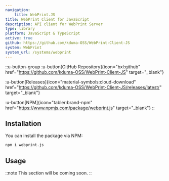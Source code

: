 ```yaml
---
navigation:
    title: WebPrint.JS
title: WebPrint Client for JavaScript
description: API client for WebPrint Server
type: library
platform: JavaScript & TypeScript
active: true
github: https://github.com/kduma-OSS/WebPrint-Client-JS
system: WebPrint
system_url: /systems/webprint
---
```


::u-button-group
:u-button[GitHub Repository]{icon="bxl:github" href="https://github.com/kduma-OSS/WebPrint-Client-JS" target="_blank"}

:u-button[Releases]{icon="material-symbols:cloud-download" href="https://github.com/kduma-OSS/WebPrint-Client-JS/releases/latest/" target="_blank"}

:u-button[NPM]{icon="tabler:brand-npm" href="https://www.npmjs.com/package/webprint.js" target="_blank"}
::

## Installation

You can install the package via NPM:

```bash
npm i webprint.js
```

## Usage

::note
This section will be coming soon.
::